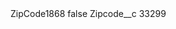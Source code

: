 <?xml version="1.0" encoding="UTF-8"?>
<CustomMetadata xmlns="http://soap.sforce.com/2006/04/metadata" xmlns:xsi="http://www.w3.org/2001/XMLSchema-instance" xmlns:xsd="http://www.w3.org/2001/XMLSchema">
    <label>ZipCode1868</label>
    <protected>false</protected>
    <values>
        <field>Zipcode__c</field>
        <value xsi:type="xsd:string">33299</value>
    </values>
</CustomMetadata>
